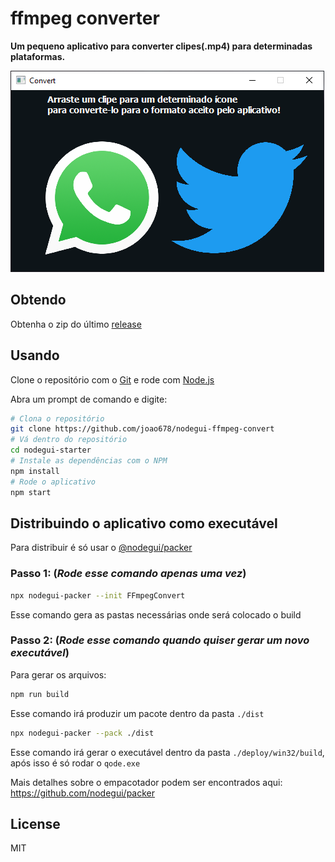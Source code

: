 # ffmpeg converter

**Um pequeno aplicativo para converter clipes(.mp4) para determinadas plataformas.**

![alt text](app.png "Aplicativo")

## Obtendo
Obtenha o zip do último [release](https://github.com/joao678/nodegui-ffmpeg-convert/releases)

## Usando

Clone o repositório com o  [Git](https://git-scm.com) e rode com [Node.js](https://nodejs.org/en/download/)

Abra um prompt de comando e digite:

```bash
# Clona o repositório
git clone https://github.com/joao678/nodegui-ffmpeg-convert
# Vá dentro do repositório
cd nodegui-starter
# Instale as dependências com o NPM
npm install
# Rode o aplicativo
npm start
```

## Distribuindo o aplicativo como executável

Para distribuir é só usar o [@nodegui/packer](https://github.com/nodegui/packer)

### Passo 1: (_**Rode esse comando apenas uma vez**_)

```sh
npx nodegui-packer --init FFmpegConvert
```

Esse comando gera as pastas necessárias onde será colocado o build

### Passo 2: (_**Rode esse comando quando quiser gerar um novo executável**_)

Para gerar os arquivos:

```sh
npm run build
```

Esse comando irá produzir um pacote dentro da pasta `./dist`

```sh
npx nodegui-packer --pack ./dist
```

Esse comando irá gerar o executável dentro da pasta `./deploy/win32/build`, após isso é só rodar o `qode.exe`

Mais detalhes sobre o empacotador podem ser encontrados aqui: https://github.com/nodegui/packer

## License

MIT
